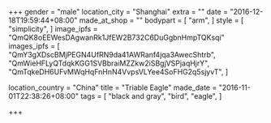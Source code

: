 +++
gender = "male"
location_city = "Shanghai"
extra = ""
date = "2016-12-18T19:59:44+08:00"
made_at_shop = ""
bodypart = [
  "arm",
]
style = [
  "simplicity",
]
image_ipfs = "QmQK8oEEWesDAgwanRk1JfEW2B732C6DuGgbnHmpTQKsqi"
images_ipfs = [  
  "QmY3gXDscBMjPEGN4UfRN9da41AWRanf4jqa3AwecShtrb",
  "QmWieHFLyQTdqkKGG1SVBbraiMZZkw2iSBgjVSPjaqHjrY",
  "QmTqkeDH6UFvMWqHqFnHnN4VvpsVLYee4SoFHG2q5sjyvT",
]


location_country = "China"
title = "Triable Eagle"
made_date = "2016-11-01T22:38:26+08:00"
tags = [
  "black and gray",
  "bird",
  "eagle",
]

+++
